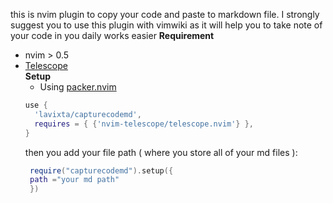 this is nvim plugin to copy your code and paste to markdown file.
I strongly suggest you to use this plugin with vimwiki as it will help you to take note of your code in you daily works easier 
**Requirement**
- nvim > 0.5 
- [Telescope](https://github.com/nvim-telescope/telescope.nvim)  
**Setup**
  - Using [packer.nvim](https://github.com/wbthomason/packer.nvim)
  ```lua
  use {
    'lavixta/capturecodemd',
    requires = { {'nvim-telescope/telescope.nvim'} },
  }

  ```
  then you add your file path ( where you store all of your md files ):
  ```lua
   require("capturecodemd").setup({
   path ="your md path" 
   })
  ```
